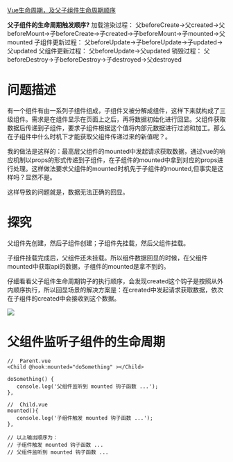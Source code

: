[Vue生命周期，及父子组件生命周期顺序](https://www.cnblogs.com/jaykoo/p/10529518.html)





**父子组件的生命周期触发顺序?**
 加载渲染过程：
 父beforeCreate->父created->父beforeMount->子beforeCreate->子created->子beforeMount->子mounted->父mounted
 子组件更新过程：
 父beforeUpdate->子beforeUpdate->子updated->父updated
 父组件更新过程：
 父beforeUpdate->父updated
 销毁过程：
 父beforeDestroy->子beforeDestroy->子destroyed->父destroyed








# 问题描述

有一个组件有由一系列子组件组成，子组件又被分解成组件，这样下来就构成了三级组件。需求是在组件显示在页面上之后，再将数据初始化进行回显。父组件获取数据后传递到子组件，要求子组件根据这个值将内部元数据进行过滤和加工。那么在子组件中什么时机下才能获取父组件传递过来的新值呢？。

我的做法是这样的：最高层父组件的mounted中发起请求获取数据，通过vue的响应机制以props的形式传递到子组件，在子组件的mounted中拿到对应的props进行处理。这样做法要求父组件的mounted时机先于子组件的mounted,但事实是这样吗？显然不是。

这样导致的问题就是，数据无法正确的回显。

#  探究

父组件先创建，然后子组件创建；子组件先挂载，然后父组件挂载。

子组件挂载完成后，父组件还未挂载。所以组件数据回显的时候，在父组件mounted中获取api的数据，子组件的mounted是拿不到的。

仔细看看父子组件生命周期钩子的执行顺序，会发现created这个钩子是按照从外内顺序执行，所以回显场景的解决方案是：在created中发起请求获取数据，依次在子组件的created中会接收到这个数据。

![](https://image-static.segmentfault.com/379/352/3793524098-5b665dbbde824_articlex)



# 父组件监听子组件的生命周期
```
//  Parent.vue
<Child @hook:mounted="doSomething" ></Child>

doSomething() {
   console.log('父组件监听到 mounted 钩子函数 ...');
},
    
//  Child.vue
mounted(){
   console.log('子组件触发 mounted 钩子函数 ...');
},    
    
// 以上输出顺序为：
// 子组件触发 mounted 钩子函数 ...
// 父组件监听到 mounted 钩子函数 ...     
```